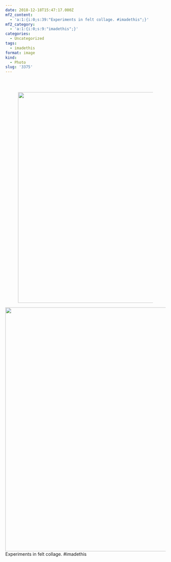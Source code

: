 ```yaml
---
date: 2018-12-18T15:47:17.000Z
mf2_content:
  - 'a:1:{i:0;s:39:"Experiments in felt collage. #imadethis";}'
mf2_category:
  - 'a:1:{i:0;s:9:"imadethis";}'
categories:
  - Uncategorized
tags:
  - imadethis
format: image
kind:
  - Photo
slug: '3375'
---
```

<section class="response"> <header> </header> 

<div data-carousel-extra='{"blog_id":1,"permalink":"https:\/\/www.yergler.net\/2018\/12\/18\/3375\/"}' id='gallery-3' class='gallery galleryid-3375 gallery-columns-1 gallery-size-large'>
  <figure class='gallery-item'> 
  
  <div class='gallery-icon landscape'>
    <a href='https://www.yergler.net/wp-content/uploads/2019/01/igv8wYhP.jpg'><img width="660" height="660" src="https://www.yergler.net/wp-content/uploads/2019/01/igv8wYhP-1024x1024.jpg" class="attachment-large size-large u-photo" alt="" loading="lazy" srcset="https://www.yergler.net/wp-content/uploads/2019/01/igv8wYhP-1024x1024.jpg 1024w, https://www.yergler.net/wp-content/uploads/2019/01/igv8wYhP-150x150.jpg 150w, https://www.yergler.net/wp-content/uploads/2019/01/igv8wYhP-300x300.jpg 300w, https://www.yergler.net/wp-content/uploads/2019/01/igv8wYhP-768x768.jpg 768w, https://www.yergler.net/wp-content/uploads/2019/01/igv8wYhP-800x800.jpg 800w, https://www.yergler.net/wp-content/uploads/2019/01/igv8wYhP-50x50.jpg 50w, https://www.yergler.net/wp-content/uploads/2019/01/igv8wYhP.jpg 1080w" sizes="(max-width: 660px) 100vw, 660px" data-attachment-id="3374" data-permalink="https://www.yergler.net/2018/12/18/3375/igv8wyhp/" data-orig-file="https://www.yergler.net/wp-content/uploads/2019/01/igv8wYhP.jpg" data-orig-size="1080,1080" data-comments-opened="0" data-image-meta="{&quot;aperture&quot;:&quot;0&quot;,&quot;credit&quot;:&quot;&quot;,&quot;camera&quot;:&quot;&quot;,&quot;caption&quot;:&quot;&quot;,&quot;created_timestamp&quot;:&quot;0&quot;,&quot;copyright&quot;:&quot;&quot;,&quot;focal_length&quot;:&quot;0&quot;,&quot;iso&quot;:&quot;0&quot;,&quot;shutter_speed&quot;:&quot;0&quot;,&quot;title&quot;:&quot;&quot;,&quot;orientation&quot;:&quot;0&quot;}" data-image-title="igv8wYhP" data-image-description="" data-image-caption="" data-medium-file="https://www.yergler.net/wp-content/uploads/2019/01/igv8wYhP-300x300.jpg" data-large-file="https://www.yergler.net/wp-content/uploads/2019/01/igv8wYhP-1024x1024.jpg" /></a>
  </div></figure>
</div></section> 

<img data-attachment-id="3374" data-permalink="https://www.yergler.net/2018/12/18/3375/igv8wyhp/" data-orig-file="https://www.yergler.net/wp-content/uploads/2019/01/igv8wYhP.jpg" data-orig-size="1080,1080" data-comments-opened="0" data-image-meta="{&quot;aperture&quot;:&quot;0&quot;,&quot;credit&quot;:&quot;&quot;,&quot;camera&quot;:&quot;&quot;,&quot;caption&quot;:&quot;&quot;,&quot;created_timestamp&quot;:&quot;0&quot;,&quot;copyright&quot;:&quot;&quot;,&quot;focal_length&quot;:&quot;0&quot;,&quot;iso&quot;:&quot;0&quot;,&quot;shutter_speed&quot;:&quot;0&quot;,&quot;title&quot;:&quot;&quot;,&quot;orientation&quot;:&quot;0&quot;}" data-image-title="igv8wYhP" data-image-description="" data-image-caption="" data-medium-file="https://www.yergler.net/wp-content/uploads/2019/01/igv8wYhP-300x300.jpg" data-large-file="https://www.yergler.net/wp-content/uploads/2019/01/igv8wYhP-1024x1024.jpg" loading="lazy" class="alignright size-large wp-image-3374" src="https://www.yergler.net/wp-content/uploads/2019/01/igv8wYhP-1024x1024.jpg" alt="" width="764" height="764" srcset="https://www.yergler.net/wp-content/uploads/2019/01/igv8wYhP-1024x1024.jpg 1024w, https://www.yergler.net/wp-content/uploads/2019/01/igv8wYhP-150x150.jpg 150w, https://www.yergler.net/wp-content/uploads/2019/01/igv8wYhP-300x300.jpg 300w, https://www.yergler.net/wp-content/uploads/2019/01/igv8wYhP-768x768.jpg 768w, https://www.yergler.net/wp-content/uploads/2019/01/igv8wYhP-800x800.jpg 800w, https://www.yergler.net/wp-content/uploads/2019/01/igv8wYhP-50x50.jpg 50w, https://www.yergler.net/wp-content/uploads/2019/01/igv8wYhP.jpg 1080w" sizes="(max-width: 764px) 100vw, 764px" /> Experiments in felt collage. #imadethis
